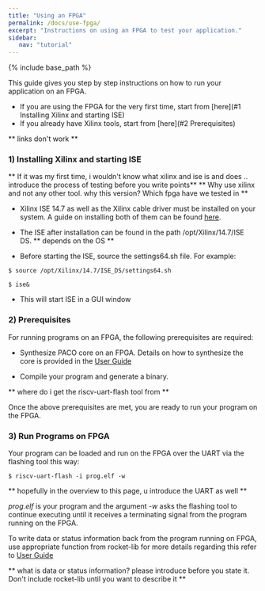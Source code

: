 ```yaml
---
title: "Using an FPGA"
permalink: /docs/use-fpga/
excerpt: "Instructions on using an FPGA to test your application."
sidebar:
   nav: "tutorial"
---
```


{% include base_path %}

This guide gives you step by step instructions on how to run your application on an FPGA.

- If you are using the FPGA for the very first time, start from [here](#1 Installing Xilinx and starting ISE)
- If you already have Xilinx tools, start from [here](#2 Prerequisites)

** links don't work **

### 1) Installing Xilinx and starting ISE

** If it was my first time, i wouldn't know what xilinx and ise is and does .. introduce the process of testing before you write points**
** Why use xilinx and not any other tool. why this version? Which fpga have we tested in **

- Xilinx ISE 14.7 as well as the Xilinx cable driver must be installed on your system. A guide on installing both of them can be found [here](http://www.george-smart.co.uk/wiki/Xilinx_JTAG_Linux). 

- The ISE after installation can be found in the path /opt/Xilinx/14.7/ISE DS.
** depends on the OS **

- Before starting the ISE, source the settings64.sh file. For example:

```
$ source /opt/Xilinx/14.7/ISE_DS/settings64.sh

$ ise&
```
- This will start ISE in a GUI window

### 2) Prerequisites
For running programs on an FPGA, the following prerequisites are required:

- Synthesize PACO core on an FPGA. Details on how to synthesize the core is provided in the [User Guide](/paco-cpu/docs/impl-doc.pdf#nameddest=sec:synth-FPGA)

- Compile your program and generate a binary.

** where do i get the riscv-uart-flash tool from **

Once the above prerequisites are met, you are ready to run your program on the FPGA.

### 3) Run Programs on FPGA
Your program can be loaded and run on the FPGA over the UART via the flashing tool this way:

```
$ riscv-uart-flash -i prog.elf -w

```
** hopefully in the overview to this page, u introduce the UART as well **

*prog.elf* is your program and the argument *-w* asks the flashing tool to continue executing until it receives a terminating signal from the program running on the FPGA.

To write data or status information back from the program running on FPGA, use appropriate function from rocket-lib
 for more details regarding this refer to [User Guide](/paco-cpu/docs/impl-doc.pdf#nameddest=sec:communicate-with-prog)
 
** what is data or status information? please introduce before you state it. Don't include rocket-lib until you want to describe it ** 
